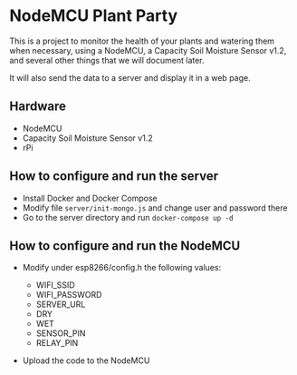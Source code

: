 NodeMCU Plant Party
===================

This is a project to monitor the health of your plants and watering them when
necessary, using a NodeMCU, a Capacity Soil Moisture Sensor v1.2, and several
other things that we will document later.

It will also send the data to a server and display it in a web page.

## Hardware

* NodeMCU
* Capacity Soil Moisture Sensor v1.2
* rPi

## How to configure and run the server

* Install Docker and Docker Compose
* Modify file `server/init-mongo.js` and change user and password there
* Go to the server directory and run `docker-compose up -d`

## How to configure and run the NodeMCU

* Modify under esp8266/config.h the following values:
  * WIFI_SSID
  * WIFI_PASSWORD
  * SERVER_URL
  * DRY
  * WET
  * SENSOR_PIN
  * RELAY_PIN

* Upload the code to the NodeMCU

